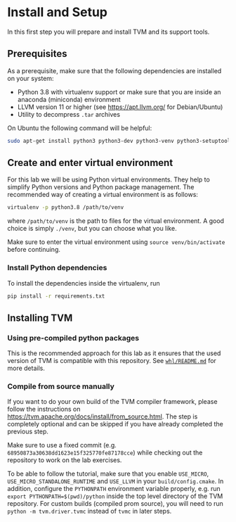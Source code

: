# Install and Setup

In this first step you will prepare and install TVM and its support tools.

## Prerequisites

As a prerequisite, make sure that the following dependencies are installed on your system:
- Python 3.8 with virtualenv support or make sure that you are inside an anaconda (miniconda) environment
- LLVM version 11 or higher (see https://apt.llvm.org/ for Debian/Ubuntu)
- Utility to decompress `.tar` archives

On Ubuntu the following command will be helpful:

```bash
sudo apt-get install python3 python3-dev python3-venv python3-setuptools gcc libtinfo-dev zlib1g-dev build-essential cmake libedit-dev libxml2-dev
```

## Create and enter virtual environment

For this lab we will be using Python virtual environments. They help to simplify Python versions and Python package management. The recommended way of creating a virtual environment is as follows:
```bash
virtualenv -p python3.8 /path/to/venv
```
where `/path/to/venv` is the path to files for the virtual environment. A good choice is simply `./venv`, but you can choose what you like.

Make sure to enter the virtual environment using `source venv/bin/activate` before continuing.

### Install Python dependencies

To install the dependencies inside the virtualenv, run
```bash
pip install -r requirements.txt
```

## Installing TVM

### Using pre-compiled python packages

This is the recommended approach for this lab as it ensures that the used version of TVM is compatible with this repository. See [`whl/README.md`](whl/README.md) for more details.

### Compile from source manually

If you want to do your own build of the TVM compiler framework, please follow the instructions on https://tvm.apache.org/docs/install/from_source.html. The step is completely optional and can be skipped if you have already completed the previous step.

Make sure to use a fixed commit (e.g. `68950873a30638dd1623e15f325770fe87178cce`) while checking out the repository to work on the lab exercises.

To be able to follow the tutorial, make sure that you enable `USE_MICRO`, `USE_MICRO_STANDALONE_RUNTIME` and `USE_LLVM` in your `build/config.cmake`. In addition, configure the `PYTHONPATH` environment variable properly, e.g. run `export PYTHONPATH=$(pwd)/python` inside the top level directory of the TVM repository. For custom builds (compiled prom source), you will need to run `python -m tvm.driver.tvmc` instead of `tvmc` in later steps.
